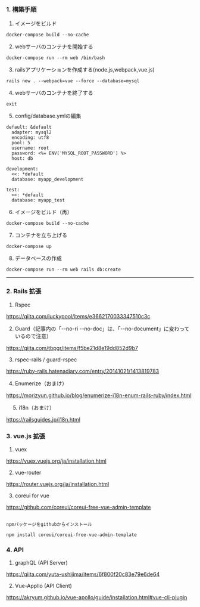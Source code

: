 ### 1. 構築手順

  1. イメージをビルド

```docker-compose build --no-cache```

  2. webサーバのコンテナを開始する

```docker-compose run --rm web /bin/bash```

  3. railsアプリケーションを作成する(node.js,webpack,vue.js)

```rails new . --webpack=vue --force --database=mysql```

  4. webサーバのコンテナを終了する

```exit```

  5. config/database.ymlの編集

  ~~~
  default: &default
    adapter: mysql2
    encoding: utf8
    pool: 5
    username: root
    password: <%= ENV['MYSQL_ROOT_PASSWORD'] %>
    host: db

  development:
    <<: *default
    database: myapp_development

  test:
    <<: *default
    database: myapp_test
  ~~~
    
  6. イメージをビルド（再）

```docker-compose build --no-cache```

  7. コンテナを立ち上げる

```docker-compose up```

  8. データベースの作成

```docker-compose run --rm web rails db:create```

---

### 2. Rails 拡張

  1. Rspec

  https://qiita.com/luckypool/items/e3662170033347510c3c

  2. Guard（記事内の「--no-ri --no-doc」は、「--no-document」に変わっているので注意）

  https://qiita.com/tbpgr/items/f5be21d8e19dd852d9b7

  3. rspec-rails / guard-rspec

  https://ruby-rails.hatenadiary.com/entry/20141021/1413819783

  4. Enumerize（おまけ）
  
  https://morizyun.github.io/blog/enumerize-i18n-enum-rails-ruby/index.html

　  5. i18n（おまけ）
 
   https://railsguides.jp/i18n.html

### 3. vue.js 拡張

  1. vuex

  https://vuex.vuejs.org/ja/installation.html

  2. vue-router

  https://router.vuejs.org/ja/installation.html

  3. coreui for vue

  https://github.com/coreui/coreui-free-vue-admin-template
  
  ~~~
  
  npmパッケージをgithubからインストール
  
  npm install coreui/coreui-free-vue-admin-template
  
  ~~~
  
### 4. API

  1. graphQL (API Server)

  https://qiita.com/yuta-ushijima/items/6f800f20c83e79e6de64
  
  2. Vue-Appllo (API Client)

  https://akryum.github.io/vue-apollo/guide/installation.html#vue-cli-plugin
